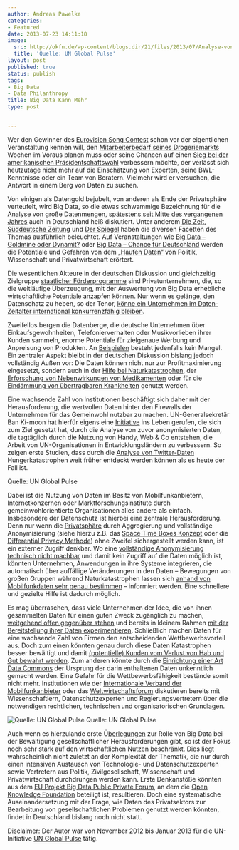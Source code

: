 ```yaml
---
author: Andreas Pawelke
categories:
- Featured
date: 2013-07-23 14:11:18
image:
  src: http://okfn.de/wp-content/blogs.dir/21/files/2013/07/Analyse-von-Tweets-zum-Reispreis-in-Indonesien-1200x631.jpg
  title: 'Quelle: UN Global Pulse'
layout: post
published: true
status: publish
tags:
- Big Data
- Data Philanthropy
title: Big Data Kann Mehr
type: post


---
```


Wer den Gewinner des [Eurovision Song Contest](http://www.techweekeurope.co.uk/news/eurovision-big-data-microsoft-research-116561) schon vor der eigentlichen Veranstaltung kennen will, den [Mitarbeiterbedarf seines Drogeriemarkts](http://www.welt.de/wirtschaft/webwelt/article114121023/Wie-die-Sammler-von-Big-Data-uns-durchleuchten.html) Wochen im Voraus planen muss oder seine Chancen auf einen [Sieg bei der amerikanischen Präsidentschaftswahl](http://swampland.time.com/2012/11/07/inside-the-secret-world-of-quants-and-data-crunchers-who-helped-obama-win/) verbessern möchte, der verlässt sich heutzutage nicht mehr auf die Einschätzung von Experten, seine BWL-Kenntnisse oder ein Team von Beratern. Vielmehr wird er versuchen, die Antwort in einem Berg von Daten zu suchen.

Von einigen als Datengold bejubelt, von anderen als Ende der Privatsphäre verteufelt, wird Big Data, so die etwas schwammige Bezeichnung für die Analyse von große Datenmengen, [spätestens seit Mitte des vergangenen Jahres](http://www.google.com/trends/explore#q=%22big%20data%22&geo=DE&cmpt=q) auch in Deutschland heiß diskutiert. Unter anderem [Die Zeit](http://www.zeit.de/2013/02/Big-Data), [Süddeutsche Zeitung](http://www.sueddeutsche.de/digital/big-data-wenn-daten-sprechen-1.1562758) und [Der Spiegel](http://www.spiegel.de/spiegel/print/index-2013-20.html) haben die diversen Facetten des Themas ausführlich beleuchtet. Auf Veranstaltungen wie [Big Data – Goldmine oder Dynamit?](http://www.bmelv.de/SharedDocs/Downloads/Verbraucherschutz/Internet-Telekommunikation/SaferInternetDayProgramm2013.pdf?__blob=publicationFile) oder [Big Data – Chance für Deutschland](http://www.initiatived21.de/presseinformationen/zukunft-heute-denken-big-data-chance-fur-deutschland) werden die Potentiale und Gefahren von dem „[Haufen Daten“](http://politik-digital.de/big-data-grosse-chancen-grosse-gefahren/) von Politik, Wissenschaft und Privatwirtschaft erörtert.

Die wesentlichen Akteure in der deutschen Diskussion und gleichzeitig Zielgruppe [staatlicher Förderprogramme](http://www.bmbf.de/foerderungen/21340.php) sind Privatunternehmen, die, so die weitläufige Überzeugung, mit der Auswertung von Big Data erhebliche wirtschaftliche Potentiale anzapfen können. Nur wenn es gelänge, den Datenschatz zu heben, so der Tenor, [könne ein Unternehmen im Daten-Zeitalter international konkurrenzfähig bleiben](http://www.faz.net/aktuell/wirtschaft/unternehmen/sap-die-neue-walldorf-schule-12015388.html). 

Zweifellos bergen die Datenberge, die deutsche Unternehmen über Einkaufsgewohnheiten, Telefonierverhalten oder Musikvorlieben ihrer Kunden sammeln, enorme Potentiale für zielgenaue Werbung und Anpreisung von Produkten. An [Beispielen](http://www.nytimes.com/2012/02/19/magazine/shopping-habits.html?pagewanted=1&_r=2&) besteht jedenfalls kein Mangel. Ein zentraler Aspekt bleibt in der deutschen Diskussion bislang jedoch vollständig Außen vor: Die Daten können nicht nur zur Profitmaximierung eingesetzt, sondern auch in der [Hilfe bei Naturkatastrophen](http://news.sciencemag.org/sciencenow/2012/06/where-do-people-flee-when-disast.html?ref=hp), der [Erforschung von Nebenwirkungen von Medikamenten](http://www.theatlantic.com/technology/archive/2013/03/scientists-identify-drugs-side-effects-by-analyzing-search-data-collected-from-millions-of-users/273823/) oder für die [Eindämmung von übertragbaren Krankheiten](http://www.technologyreview.com/featuredstory/513721/big-data-from-cheap-phones/) genutzt werden.

Eine wachsende Zahl von Institutionen beschäftigt sich daher mit der Herausforderung, die wertvollen Daten hinter den Firewalls der Unternehmen für das Gemeinwohl nutzbar zu machen. UN-Generalsekretär Ban Ki-moon hat hierfür eigens eine [Initiative](http://www.unglobalpulse.org/about-new) ins Leben gerufen, die sich zum Ziel gesetzt hat, durch die Analyse von zuvor anonymisierten Daten, die tagtäglich durch die Nutzung von Handy, Web & Co entstehen, die Arbeit von UN-Organisationen in Entwicklungsländern zu verbessern. So zeigen erste Studien, dass durch die [Analyse von Twitter-Daten](http://www.fastcolabs.com/3007178/open-company/how-uns-new-data-lab-indonesia-uses-twitter-preempt-disaster) Hungerkatastrophen weit früher entdeckt werden können als es heute der Fall ist. 

 Quelle: UN Global Pulse

Dabei ist die Nutzung von Daten im Besitz von Mobilfunkanbietern, Internetkonzernen oder Marktforschungsinstitute durch gemeinwohlorientierte Organisationen alles andere als einfach. Insbesondere der Datenschutz ist hierbei eine zentrale Herausforderung. Denn nur wenn die [Privatsphäre](http://www.unglobalpulse.org/privacy-and-data-protection) durch Aggregierung und vollständige Anonymisierung (siehe hierzu z.B. das [Space Time Boxes Konzept](http://siliconangle.com/blog/2012/11/05/jeff-jonas-talks-space-time-boxes-and-data-science-at-iod-2012/) oder die [Differential Privacy Methode](http://www.scientificamerican.com/article.cfm?id=privacy-by-the-numbers-a-new-approach-to-safeguarding-data)) ohne Zweifel sichergestellt werden kann, ist ein externer Zugriff denkbar. Wo eine [vollständige Anonymisierung technisch nicht machbar](http://www.sciencedaily.com/releases/2013/03/130327132547.htm) und damit kein Zugriff auf die Daten möglich ist, könnten Unternehmen, Anwendungen in ihre Systeme integrieren, die automatisch über auffällige Veränderungen in den Daten – Bewegungen von großen Gruppen während Naturkatastrophen lassen sich [anhand von Mobilfunkdaten sehr genau bestimmen](http://www.plosmedicine.org/article/info%3Adoi%2F10.1371%2Fjournal.pmed.1001083) – informiert werden. Eine schnellere und gezielte Hilfe ist dadurch möglich.

Es mag überraschen, dass viele Unternehmen der Idee, die von ihnen gesammelten Daten für einen guten Zweck zugänglich zu machen, [weitgehend offen gegenüber stehen](http://www.forbes.com/sites/oreillymedia/2011/09/20/data-philanthropy-is-good-for-business/) und bereits in kleinem Rahmen [mit der Bereitstellung ihrer Daten experimentieren](http://www.orange.com/en/D4D/the-projects). Schließlich machen Daten für eine wachsende Zahl von Firmen den entscheidenden Wettbewerbsvorteil aus. Doch zum einen könnten genau durch diese Daten Katastrophen besser bewältigt und damit [(potentielle) Kunden vom Verlust von Hab und Gut bewahrt werden](http://www.sas.com/knowledge-exchange/business-analytics/innovation/next-up-for-private-sector-data-philanthropy-and-innovation/index.html). Zum anderen könnte durch die [Einrichtung einer Art Data Commons](http://www.vitalwaveconsulting.com/pdf/2013/Paving-Path-Big-Data.pdf) der Ursprung der darin enthaltenen Daten unkenntlich gemacht werden. Eine Gefahr für die Wettbewerbsfähigkeit bestände somit nicht mehr. Institutionen wie der [Internationale Verband der Mobilfunkanbieter](http://www.ministerialprogramme.com/programme-overview/) oder das [Weltwirtschaftsforum](http://www.weforum.org/issues/rethinking-personal-data) diskutieren bereits mit Wissenschaftlern, Datenschutzexperten und Regierungsvertretern über die notwendigen rechtlichen, technischen und organisatorischen Grundlagen.

![Quelle: UN Global Pulse](http://okfn.de/wp-content/blogs.dir/21/files/2013/07/4-ways-of-sharing-415x311.jpg) Quelle: UN Global Pulse

Auch wenn es hierzulande erste Ü[berlegungen](https://www.facebook.com/photo.php?fbid=571976129513548&l=7d2ab74482) zur Rolle von Big Data bei der Bewältigung gesellschaftlicher Herausforderungen gibt, so ist der Fokus noch sehr stark auf den wirtschaftlichen Nutzen beschränkt. Dies liegt wahrscheinlich nicht zuletzt an der Komplexität der Thematik, die nur durch einen intensiven Austausch von Technologie- und Datenschutzexperten sowie Vertretern aus Politik, Zivilgesellschaft, Wissenschaft und Privatwirtschaft durchdrungen werden kann. Erste Denkanstöße könnten aus dem [EU Projekt Big Data Public Private Forum](http://www.big-project.eu/), an dem die [Open Knowledge Foundation](http://okfn.de/projects/#tabs-131-0-1) beteiligt ist, resultieren. Doch eine systematische Auseinandersetzung mit der Frage, wie Daten des Privatsektors zur Bearbeitung von gesellschaftlichen Problemen genutzt werden könnten, findet in Deutschland bislang noch nicht statt.

Disclaimer: Der Autor war von November 2012 bis Januar 2013 für die UN-Initiative [UN Global Pulse](http://www.unglobalpulse.org/data-philanthropy-where-are-we-now) tätig.